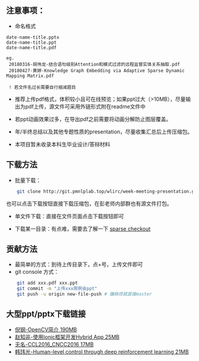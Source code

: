## 注意事项：

- 命名格式

```
date-name-title.pptx
date-name-title.ppt
date-name-title.pdf

eg.
 20180316-胡伟龙-结合语句级别Attention和模式过滤的远程监督实体关系抽取.pdf
 20180427-黄婷-Knowledge Graph Embedding via Adaptive Sparse Dynamic Mapping Matrix.pdf
 
 ! 若文件名过长需要自行缩减题目
```

- 推荐上传pdf格式，体积较小且可在线预览；如果ppt过大（>10MB），尽量输出为pdf上传，源文件可采用外链形式附在readme文件中

- 若ppt动画效果过多，在导出pdf之前需要将动画分解防止图层覆盖。

- 年/半终总结以及其他专题性质的presentation，尽量收集汇总后上传压缩包。

- 本项目暂未收录本科生毕业设计/答辩材料



## 下载方法

- 批量下载：

```sh
    git clone http://git.pmnlplab.top/wlirc/week-meeting-presentation.git
```
也可以点击下载按钮直接下载压缩包，在彭老师内部群也有源文件打包。



- 单文件下载：直接在文件页面点击下载按钮即可

- 下载某一目录：有点难，需要去了解一下 [sparse checkout](https://stackoverflow.com/questions/600079/how-do-i-clone-a-subdirectory-only-of-a-git-repository/13738951#13738951)



## 贡献方法

- 最简单的方式：到待上传目录下，点+号，上传文件即可
- git console 方式：

```sh
    git add xxx.pdf xxx.ppt
    git commit -m "上传xxx周例会ppt"
    git push -u origin new-file-push # 嫌麻烦就直接master
```





## 大型ppt/pptx下载链接

- [倪钢-OpenCV简介 190MB](http://okqi2ipwh.bkt.clouddn.com/20180118-%E5%80%AA%E9%92%A2-OpenCV%E7%AE%80%E4%BB%8B.pptx)
- [赵知非-使用Ionic框架开发Hybrid App 25MB](http://okqi2ipwh.bkt.clouddn.com/20171103-%E8%B5%B5%E7%9F%A5%E9%9D%9E-%E4%BD%BF%E7%94%A8Ionic%E6%A1%86%E6%9E%B6%E5%BC%80%E5%8F%91Hybrid%20App.pptx)
- [无名-CCL2016_CNCC2016 17MB](http://okqi2ipwh.bkt.clouddn.com/20161028-%E6%97%A0%E5%90%8D-CCL2016_CNCC2016.ppt)
- [韩玮光-Human-level control through deep reinforcement learning 21MB](http://okqi2ipwh.bkt.clouddn.com/20161028-%E6%97%A0%E5%90%8D-CCL2016_CNCC2016.ppt)